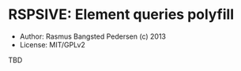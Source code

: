 # RSPSIVE: Element queries polyfill

* Author: Rasmus Bangsted Pedersen (c) 2013
* License: MIT/GPLv2

TBD
